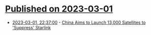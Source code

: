 # [Published on 2023-03-01](index.md)

* [2023-03-01, 22:37:00](https://soylentnews.org/article.pl?sid=23/03/01/0140248&from=rss) - [China Aims to Launch 13,000 Satellites to 'Suppress' Starlink](https://soylentnews.org/article.pl?sid=23/03/01/0140248&from=rss)
